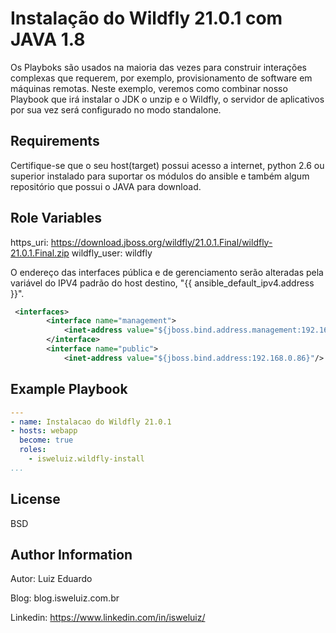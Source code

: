 Instalação do Wildfly 21.0.1 com JAVA 1.8
=========

Os Playboks são usados na maioria das vezes para construir interações complexas que requerem, por exemplo, provisionamento de software em máquinas remotas. Neste exemplo, veremos como
combinar nosso Playbook que irá instalar o JDK o unzip e o Wildfly, o servidor de aplicativos por sua vez será configurado no modo standalone. 

Requirements
------------
Certifique-se que o seu host(target) possui acesso a internet, python 2.6 ou superior instalado para suportar os módulos do ansible e também algum repositório que possui o JAVA para download. 


Role Variables
--------------

https_uri: https://download.jboss.org/wildfly/21.0.1.Final/wildfly-21.0.1.Final.zip
wildfly_user: wildfly


O endereço das interfaces pública e de gerenciamento serão alteradas pela variável do IPV4 padrão do host destino, "{{ ansible_default_ipv4.address }}". 

```xml
 <interfaces>
        <interface name="management">
            <inet-address value="${jboss.bind.address.management:192.168.0.86}"/>
        </interface>
        <interface name="public">
            <inet-address value="${jboss.bind.address:192.168.0.86}"/>
```

Example Playbook
----------------

```yml
---
- name: Instalacao do Wildfly 21.0.1
- hosts: webapp
  become: true
  roles:
    - isweluiz.wildfly-install
...
```

License
-------

BSD

Author Information
------------------

Autor: Luiz Eduardo

Blog: blog.isweluiz.com.br

Linkedin: https://www.linkedin.com/in/isweluiz/
